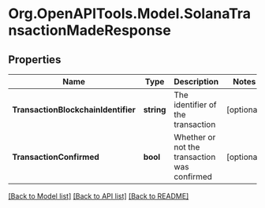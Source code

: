 
# Org.OpenAPITools.Model.SolanaTransactionMadeResponse

## Properties

Name | Type | Description | Notes
------------ | ------------- | ------------- | -------------
**TransactionBlockchainIdentifier** | **string** | The identifier of the transaction | [optional] 
**TransactionConfirmed** | **bool** | Whether or not the transaction was confirmed | [optional] 

[[Back to Model list]](../README.md#documentation-for-models)
[[Back to API list]](../README.md#documentation-for-api-endpoints)
[[Back to README]](../README.md)

